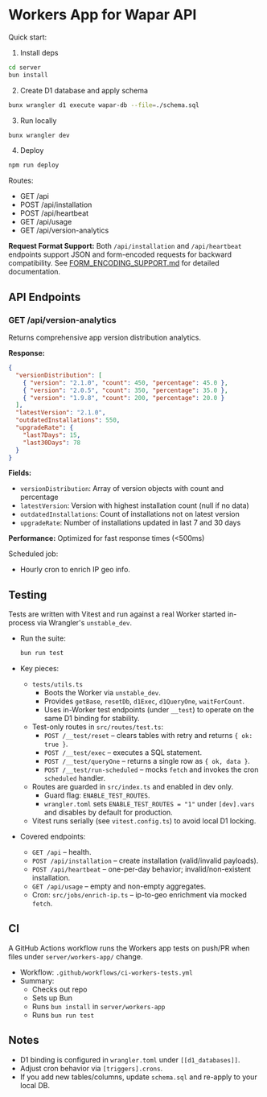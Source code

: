 # Workers App for Wapar API

Quick start:

1. Install deps
```bash
cd server
bun install
```

2. Create D1 database and apply schema
```bash
bunx wrangler d1 execute wapar-db --file=./schema.sql
```

3. Run locally
```bash
bunx wrangler dev
```

4. Deploy
```bash
npm run deploy
```

Routes:
- GET /api
- POST /api/installation
- POST /api/heartbeat
- GET /api/usage
- GET /api/version-analytics

**Request Format Support:**
Both `/api/installation` and `/api/heartbeat` endpoints support JSON and form-encoded requests for backward compatibility. See [FORM_ENCODING_SUPPORT.md](./FORM_ENCODING_SUPPORT.md) for detailed documentation.

## API Endpoints

### GET /api/version-analytics

Returns comprehensive app version distribution analytics.

**Response:**
```json
{
  "versionDistribution": [
    { "version": "2.1.0", "count": 450, "percentage": 45.0 },
    { "version": "2.0.5", "count": 350, "percentage": 35.0 },
    { "version": "1.9.8", "count": 200, "percentage": 20.0 }
  ],
  "latestVersion": "2.1.0",
  "outdatedInstallations": 550,
  "upgradeRate": {
    "last7Days": 15,
    "last30Days": 78
  }
}
```

**Fields:**
- `versionDistribution`: Array of version objects with count and percentage
- `latestVersion`: Version with highest installation count (null if no data)
- `outdatedInstallations`: Count of installations not on latest version
- `upgradeRate`: Number of installations updated in last 7 and 30 days

**Performance:** Optimized for fast response times (<500ms)

Scheduled job:
- Hourly cron to enrich IP geo info.

## Testing

Tests are written with Vitest and run against a real Worker started in-process via Wrangler's `unstable_dev`.

- Run the suite:
  ```bash
  bun run test
  ```

- Key pieces:
  - `tests/utils.ts`
    - Boots the Worker via `unstable_dev`.
    - Provides `getBase`, `resetDb`, `d1Exec`, `d1QueryOne`, `waitForCount`.
    - Uses in-Worker test endpoints (under `__test`) to operate on the same D1 binding for stability.
  - Test-only routes in `src/routes/test.ts`:
    - `POST /__test/reset` – clears tables with retry and returns `{ ok: true }`.
    - `POST /__test/exec` – executes a SQL statement.
    - `POST /__test/queryOne` – returns a single row as `{ ok, data }`.
    - `POST /__test/run-scheduled` – mocks `fetch` and invokes the cron `scheduled` handler.
  - Routes are guarded in `src/index.ts` and enabled in dev only.
    - Guard flag: `ENABLE_TEST_ROUTES`.
    - `wrangler.toml` sets `ENABLE_TEST_ROUTES = "1"` under `[dev].vars` and disables by default for production.
  - Vitest runs serially (see `vitest.config.ts`) to avoid local D1 locking.

- Covered endpoints:
  - `GET /api` – health.
  - `POST /api/installation` – create installation (valid/invalid payloads).
  - `POST /api/heartbeat` – one-per-day behavior; invalid/non-existent installation.
  - `GET /api/usage` – empty and non-empty aggregates.
  - Cron: `src/jobs/enrich-ip.ts` – ip-to-geo enrichment via mocked `fetch`.

## CI

A GitHub Actions workflow runs the Workers app tests on push/PR when files under `server/workers-app/` change.

- Workflow: `.github/workflows/ci-workers-tests.yml`
- Summary:
  - Checks out repo
  - Sets up Bun
  - Runs `bun install` in `server/workers-app`
  - Runs `bun run test`

## Notes

- D1 binding is configured in `wrangler.toml` under `[[d1_databases]]`.
- Adjust cron behavior via `[triggers].crons`.
- If you add new tables/columns, update `schema.sql` and re-apply to your local DB.
